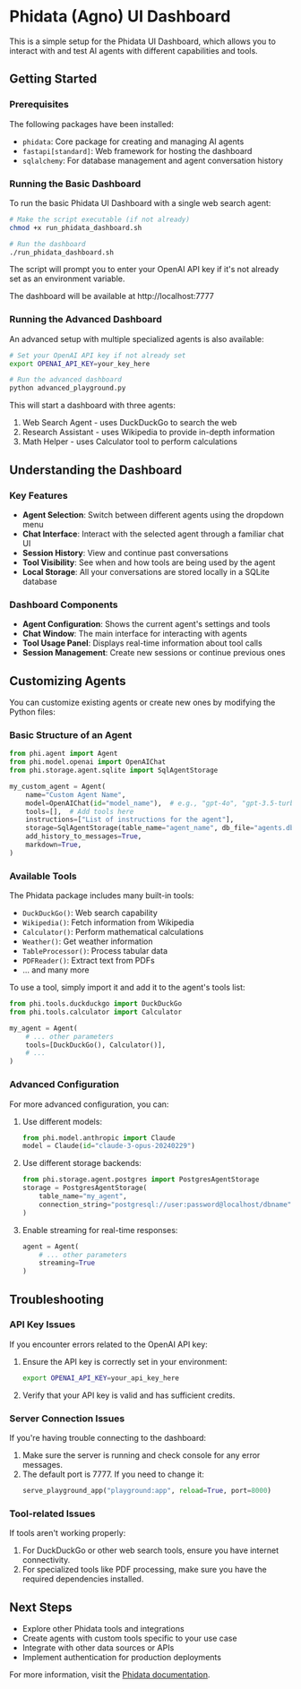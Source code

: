 # Phidata (Agno) UI Dashboard

This is a simple setup for the Phidata UI Dashboard, which allows you to interact with and test AI agents with different capabilities and tools.

## Getting Started

### Prerequisites

The following packages have been installed:
- `phidata`: Core package for creating and managing AI agents
- `fastapi[standard]`: Web framework for hosting the dashboard
- `sqlalchemy`: For database management and agent conversation history

### Running the Basic Dashboard

To run the basic Phidata UI Dashboard with a single web search agent:

```bash
# Make the script executable (if not already)
chmod +x run_phidata_dashboard.sh

# Run the dashboard
./run_phidata_dashboard.sh
```

The script will prompt you to enter your OpenAI API key if it's not already set as an environment variable.

The dashboard will be available at http://localhost:7777

### Running the Advanced Dashboard

An advanced setup with multiple specialized agents is also available:

```bash
# Set your OpenAI API key if not already set
export OPENAI_API_KEY=your_key_here

# Run the advanced dashboard
python advanced_playground.py
```

This will start a dashboard with three agents:
1. Web Search Agent - uses DuckDuckGo to search the web
2. Research Assistant - uses Wikipedia to provide in-depth information
3. Math Helper - uses Calculator tool to perform calculations

## Understanding the Dashboard

### Key Features

- **Agent Selection**: Switch between different agents using the dropdown menu
- **Chat Interface**: Interact with the selected agent through a familiar chat UI
- **Session History**: View and continue past conversations
- **Tool Visibility**: See when and how tools are being used by the agent
- **Local Storage**: All your conversations are stored locally in a SQLite database

### Dashboard Components

- **Agent Configuration**: Shows the current agent's settings and tools
- **Chat Window**: The main interface for interacting with agents
- **Tool Usage Panel**: Displays real-time information about tool calls
- **Session Management**: Create new sessions or continue previous ones

## Customizing Agents

You can customize existing agents or create new ones by modifying the Python files:

### Basic Structure of an Agent

```python
from phi.agent import Agent
from phi.model.openai import OpenAIChat
from phi.storage.agent.sqlite import SqlAgentStorage

my_custom_agent = Agent(
    name="Custom Agent Name",
    model=OpenAIChat(id="model_name"),  # e.g., "gpt-4o", "gpt-3.5-turbo"
    tools=[],  # Add tools here
    instructions=["List of instructions for the agent"],
    storage=SqlAgentStorage(table_name="agent_name", db_file="agents.db"),
    add_history_to_messages=True,
    markdown=True,
)
```

### Available Tools

The Phidata package includes many built-in tools:

- `DuckDuckGo()`: Web search capability
- `Wikipedia()`: Fetch information from Wikipedia
- `Calculator()`: Perform mathematical calculations
- `Weather()`: Get weather information
- `TableProcessor()`: Process tabular data
- `PDFReader()`: Extract text from PDFs
- ... and many more

To use a tool, simply import it and add it to the agent's tools list:

```python
from phi.tools.duckduckgo import DuckDuckGo
from phi.tools.calculator import Calculator

my_agent = Agent(
    # ... other parameters
    tools=[DuckDuckGo(), Calculator()],
    # ...
)
```

### Advanced Configuration

For more advanced configuration, you can:

1. Use different models:
   ```python
   from phi.model.anthropic import Claude
   model = Claude(id="claude-3-opus-20240229")
   ```

2. Use different storage backends:
   ```python
   from phi.storage.agent.postgres import PostgresAgentStorage
   storage = PostgresAgentStorage(
       table_name="my_agent",
       connection_string="postgresql://user:password@localhost/dbname"
   )
   ```

3. Enable streaming for real-time responses:
   ```python
   agent = Agent(
       # ... other parameters
       streaming=True
   )
   ```

## Troubleshooting

### API Key Issues

If you encounter errors related to the OpenAI API key:

1. Ensure the API key is correctly set in your environment:
   ```bash
   export OPENAI_API_KEY=your_api_key_here
   ```

2. Verify that your API key is valid and has sufficient credits.

### Server Connection Issues

If you're having trouble connecting to the dashboard:

1. Make sure the server is running and check console for any error messages.
2. The default port is 7777. If you need to change it:
   ```python
   serve_playground_app("playground:app", reload=True, port=8000)
   ```

### Tool-related Issues

If tools aren't working properly:

1. For DuckDuckGo or other web search tools, ensure you have internet connectivity.
2. For specialized tools like PDF processing, make sure you have the required dependencies installed.

## Next Steps

- Explore other Phidata tools and integrations
- Create agents with custom tools specific to your use case
- Integrate with other data sources or APIs
- Implement authentication for production deployments

For more information, visit the [Phidata documentation](https://docs.phidata.com/).
